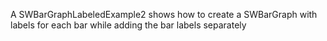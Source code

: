 A SWBarGraphLabeledExample2 shows how to create a SWBarGraph with labels for each bar while adding the bar labels separately

